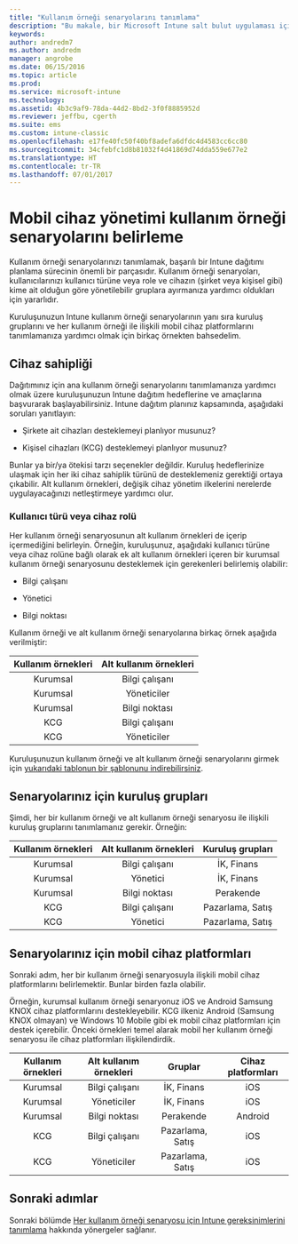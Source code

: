 ```yaml
---
title: "Kullanım örneği senaryolarını tanımlama"
description: "Bu makale, bir Microsoft Intune salt bulut uygulaması için Intune kullanım örneği ve alt kullanım örneği senaryolarını belirlemenize yardımcı olur."
keywords: 
author: andredm7
ms.author: andredm
manager: angrobe
ms.date: 06/15/2016
ms.topic: article
ms.prod: 
ms.service: microsoft-intune
ms.technology: 
ms.assetid: 4b3c9af9-78da-44d2-8bd2-3f0f8885952d
ms.reviewer: jeffbu, cgerth
ms.suite: ems
ms.custom: intune-classic
ms.openlocfilehash: e17fe40fc50f40bf8adefa6dfdc4d4583cc6cc80
ms.sourcegitcommit: 34cfebfc1d8b81032f4d41869d74dda559e677e2
ms.translationtype: HT
ms.contentlocale: tr-TR
ms.lasthandoff: 07/01/2017
---
```

# <a name="identify-mobile-device-management-use-case-scenarios"></a>Mobil cihaz yönetimi kullanım örneği senaryolarını belirleme

Kullanım örneği senaryolarınızı tanımlamak, başarılı bir Intune dağıtımı planlama sürecinin önemli bir parçasıdır. Kullanım örneği senaryoları, kullanıcılarınızı kullanıcı türüne veya role ve cihazın (şirket veya kişisel gibi) kime ait olduğun göre yönetilebilir gruplara ayırmanıza yardımcı oldukları için yararlıdır.

Kuruluşunuzun Intune kullanım örneği senaryolarının yanı sıra kuruluş gruplarını ve her kullanım örneği ile ilişkili mobil cihaz platformlarını tanımlamanıza yardımcı olmak için birkaç örnekten bahsedelim.

## <a name="device-ownership"></a>Cihaz sahipliği
Dağıtımınız için ana kullanım örneği senaryolarını tanımlamanıza yardımcı olmak üzere kuruluşunuzun Intune dağıtım hedeflerine ve amaçlarına başvurarak başlayabilirsiniz. Intune dağıtım planınız kapsamında, aşağıdaki soruları yanıtlayın:

-   Şirkete ait cihazları desteklemeyi planlıyor musunuz?

-   Kişisel cihazları (KCG) desteklemeyi planlıyor musunuz?

Bunlar ya bir/ya ötekisi tarzı seçenekler değildir. Kuruluş hedeflerinize ulaşmak için her iki cihaz sahiplik türünü de desteklemeniz gerektiği ortaya çıkabilir. Alt kullanım örnekleri, değişik cihaz yönetim ilkelerini nerelerde uygulayacağınızı netleştirmeye yardımcı olur.

### <a name="user-type-or-device-role"></a>Kullanıcı türü veya cihaz rolü

Her kullanım örneği senaryosunun alt kullanım örnekleri de içerip içermediğini belirleyin. Örneğin, kuruluşunuz, aşağıdaki kullanıcı türüne veya cihaz rolüne bağlı olarak ek alt kullanım örnekleri içeren bir kurumsal kullanım örneği senaryosunu desteklemek için gerekenleri belirlemiş olabilir:

-   Bilgi çalışanı

-   Yönetici

-   Bilgi noktası

Kullanım örneği ve alt kullanım örneği senaryolarına birkaç örnek aşağıda verilmiştir:

| **Kullanım örnekleri** | **Alt kullanım örnekleri** |
|:---:|:---:|
| Kurumsal | Bilgi çalışanı |              
| Kurumsal | Yöneticiler |           
| Kurumsal | Bilgi noktası |
| KCG | Bilgi çalışanı |           
| KCG | Yöneticiler |

Kuruluşunuzun kullanım örneği ve alt kullanım örneği senaryolarını girmek için [yukarıdaki tablonun bir şablonunu indirebilirsiniz](https://gallery.technet.microsoft.com/Intune-deployment-planning-fae156c2?redir=0).

## <a name="organizational-groups-for-your-scenarios"></a>Senaryolarınız için kuruluş grupları

Şimdi, her bir kullanım örneği ve alt kullanım örneği senaryosu ile ilişkili kuruluş gruplarını tanımlamanız gerekir. Örneğin:

| **Kullanım örnekleri** | **Alt kullanım örnekleri** | **Kuruluş grupları** |
|:---:|:---:|:---:|
| Kurumsal | Bilgi çalışanı | İK, Finans |               
| Kurumsal | Yönetici | İK, Finans |            
| Kurumsal | Bilgi noktası | Perakende |
| KCG | Bilgi çalışanı | Pazarlama, Satış |            
| KCG | Yönetici | Pazarlama, Satış |


## <a name="mobile-device-platforms-for-your-scenarios"></a>Senaryolarınız için mobil cihaz platformları

Sonraki adım, her bir kullanım örneği senaryosuyla ilişkili mobil cihaz platformlarını belirlemektir. Bunlar birden fazla olabilir.

Örneğin, kurumsal kullanım örneği senaryonuz iOS ve Android Samsung KNOX cihaz platformlarını destekleyebilir. KCG ilkeniz Android (Samsung KNOX olmayan) ve Windows 10 Mobile gibi ek mobil cihaz platformları için destek içerebilir. Önceki örnekleri temel alarak mobil her kullanım örneği senaryosu ile cihaz platformları ilişkilendirdik.

| **Kullanım örnekleri** | **Alt kullanım örnekleri** | **Gruplar** | **Cihaz platformları** |   
|:---:|:---:|:---:|:---:|
| Kurumsal | Bilgi çalışanı | İK, Finans | iOS |                                                           
| Kurumsal | Yöneticiler | İK, Finans | iOS |                                                           
| Kurumsal | Bilgi noktası | Perakende | Android |
| KCG | Bilgi çalışanı | Pazarlama, Satış | iOS |                                                           
| KCG | Yöneticiler | Pazarlama, Satış | iOS |

## <a name="next-steps"></a>Sonraki adımlar

Sonraki bölümde [Her kullanım örneği senaryosu için Intune gereksinimlerini tanımlama](planning-guide-requirements.md) hakkında yönergeler sağlanır.
